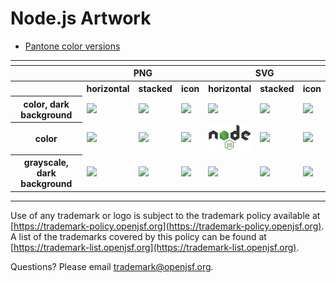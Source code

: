 # Node.js Artwork

- [Pantone color versions](./other/nodejs-pantone.zip)

<table>
    <tr>
    	<th colspan="7"></th>
    </tr>
    <tr>
        <th width="120"></th>
        <th colspan="3">PNG</th>
        <th colspan="3">SVG</th>
    </tr>
    <tr>
        <th width="120"></th>
        <th>horizontal</th>
        <th>stacked</th>
        <th>icon</th>
        <th>horizontal</th>
        <th>stacked</th>
        <th>icon</th>
    </tr>
    <tr>
        <th>color, dark background</th>
        <td><img src="./nodejs-logo-color-dark_background.png" width="200"></td>
        <td><img src="../no_artwork_available.png" width="95"></td>
        <td><img src="./nodejs-icon-color.png" width="75"></td>
        <td><img src="./nodejs-logo-color-dark_background.svg" width="200"></td>
        <td><img src="../no_artwork_available.png" width="95"></td>
        <td><img src="./nodejs-icon-color.svg" width="75"></td>
    </tr>
    <tr>
        <th>color</th>
        <td><img src="./nodejs-logo-color.png" width="200"></td>
        <td><img src="../no_artwork_available.png" width="95"></td>
        <td><img src="./nodejs-icon-color.png" width="75"></td>
        <td><img src="./nodejs-logo-color.svg" width="200"></td>
        <td><img src="../no_artwork_available.png" width="95"></td>
        <td><img src="./nodejs-icon-color.svg" width="75"></td>
    </tr>  
    <tr>
        <th>grayscale, dark background</th>
        <td><img src="./nodejs-logo-grayscale-dark_background.png" width="200"></td>
         <td><img src="../no_artwork_available.png" width="95"></td>
        <td><img src="../no_artwork_available.png" width="75"></td>
        <td><img src="./nodejs-logo-grayscale-dark_background.svg" width="200"></td>
           <td><img src="../no_artwork_available.png" width="95"></td>
        <td><img src="../no_artwork_available.png" width="75"></td>
    </tr>
</table>

---

Use of any trademark or logo is subject to the trademark policy available at [https://trademark-policy.openjsf.org](https://trademark-policy.openjsf.org). A list of the trademarks covered by this policy can be found at [https://trademark-list.openjsf.org](https://trademark-list.openjsf.org).

Questions? Please email [trademark@openjsf.org](mailto:trademark@openjsf.org).
